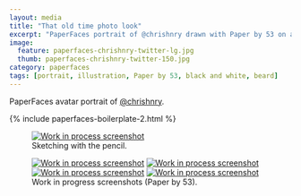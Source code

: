 ```yaml
---
layout: media
title: "That old time photo look"
excerpt: "PaperFaces portrait of @chrishnry drawn with Paper by 53 on an iPad."
image: 
  feature: paperfaces-chrishnry-twitter-lg.jpg
  thumb: paperfaces-chrishnry-twitter-150.jpg
category: paperfaces
tags: [portrait, illustration, Paper by 53, black and white, beard]
---
```


PaperFaces avatar portrait of <a href="http://twitter.com/chrishnry">@chrishnry</a>.

{% include paperfaces-boilerplate-2.html %}

<figure>
	<a href="{{ site.url }}/images/paperfaces-chrishnry-process-1-lg.jpg"><img src="{{ site.url }}/images/paperfaces-chrishnry-process-1-750.jpg" alt="Work in process screenshot"></a>
	<figcaption>Sketching with the pencil.</figcaption>
</figure>

<figure class="half">
	<a href="{{ site.url }}/images/paperfaces-chrishnry-process-2-lg.jpg"><img src="{{ site.url }}/images/paperfaces-chrishnry-process-2-600.jpg" alt="Work in process screenshot"></a>
	<a href="{{ site.url }}/images/paperfaces-chrishnry-process-3-lg.jpg"><img src="{{ site.url }}/images/paperfaces-chrishnry-process-3-600.jpg" alt="Work in process screenshot"></a>
	<a href="{{ site.url }}/images/paperfaces-chrishnry-process-4-lg.jpg"><img src="{{ site.url }}/images/paperfaces-chrishnry-process-4-600.jpg" alt="Work in process screenshot"></a>
	<a href="{{ site.url }}/images/paperfaces-chrishnry-process-5-lg.jpg"><img src="{{ site.url }}/images/paperfaces-chrishnry-process-5-600.jpg" alt="Work in process screenshot"></a>
	<figcaption>Work in progress screenshots (Paper by 53).</figcaption>
</figure>